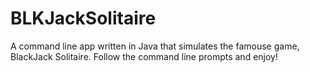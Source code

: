# BLKJackSolitaire
A command line app written in Java that simulates the famouse game, BlackJack Solitaire.
Follow the command line prompts and enjoy! 
